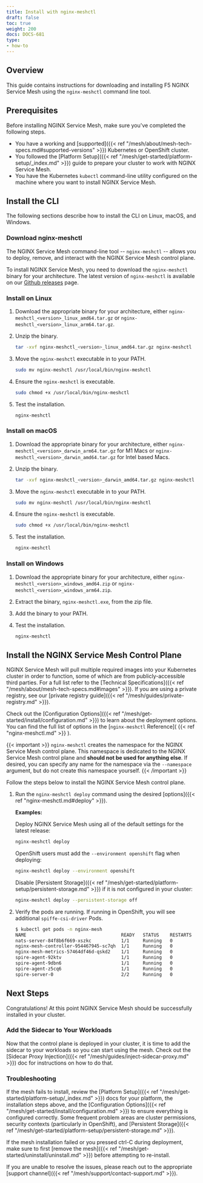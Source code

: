 ```yaml
---
title: Install with nginx-meshctl
draft: false
toc: true
weight: 200
docs: DOCS-681
type:
- how-to
---
```


## Overview

This guide contains instructions for downloading and installing F5 NGINX Service Mesh using the `nginx-meshctl` command line tool.

## Prerequisites

Before installing NGINX Service Mesh, make sure you've completed the following steps.

- You have a working and [supported]({{< ref "/mesh/about/mesh-tech-specs.md#supported-versions" >}}) Kubernetes or OpenShift cluster.
- You followed the [Platform Setup]({{< ref "/mesh/get-started/platform-setup/_index.md" >}}) guide to prepare your cluster to work with NGINX Service Mesh.
- You have the Kubernetes `kubectl` command-line utility configured on the machine where you want to install NGINX Service Mesh.

## Install the CLI

The following sections describe how to install the CLI on Linux, macOS, and Windows.

### Download nginx-meshctl

The NGINX Service Mesh command-line tool -- `nginx-meshctl` -- allows you to deploy, remove, and interact with the NGINX Service Mesh control plane.

To install NGINX Service Mesh, you need to download the `nginx-meshctl` binary for your architecture. The latest version of `nginx-meshctl` is available on our [Github releases](https://github.com/nginxinc/nginx-service-mesh/releases/latest) page.

### Install on Linux

1. Download the appropriate binary for your architecture, either `nginx-meshctl_<version>_linux_amd64.tar.gz` or `nginx-meshctl_<version>_linux_arm64.tar.gz`.

1. Unzip the binary.

    ```bash
    tar -xvf nginx-meshctl_<version>_linux_amd64.tar.gz nginx-meshctl
    ```

1. Move the `nginx-meshctl` executable in to your PATH.

    ```bash
    sudo mv nginx-meshctl /usr/local/bin/nginx-meshctl
    ```

1. Ensure the `nginx-meshctl` is executable.

    ```bash
    sudo chmod +x /usr/local/bin/nginx-meshctl
    ```

1. Test the installation.

    ```bash
    nginx-meshctl
    ```

### Install on macOS

1. Download the appropriate binary for your architecture, either `nginx-meshctl_<version>_darwin_arm64.tar.gz` for M1 Macs or `nginx-meshctl_<version>_darwin_amd64.tar.gz` for Intel based Macs.

1. Unzip the binary.

    ```bash
    tar -xvf nginx-meshctl_<version>_darwin_amd64.tar.gz nginx-meshctl
    ```

1. Move the `nginx-meshctl` executable in to your PATH.

    ```bash
    sudo mv nginx-meshctl /usr/local/bin/nginx-meshctl
    ```

1. Ensure the `nginx-meshctl` is executable.

    ```bash
    sudo chmod +x /usr/local/bin/nginx-meshctl
    ```

1. Test the installation.

    ```bash
    nginx-meshctl
    ```

### Install on Windows

1. Download the appropriate binary for your architecture, either `nginx-meshctl_<version>_windows_amd64.zip` or `nginx-meshctl_<version>_windows_arm64.zip`.
1. Extract the binary, `nginx-meshctl.exe`, from the zip file.
1. Add the binary to your PATH.
1. Test the installation.

    ```bash
    nginx-meshctl
    ```

## Install the NGINX Service Mesh Control Plane

NGINX Service Mesh will pull multiple required images into your Kubernetes cluster in order to function, some of which are from publicly-accessible third parties. For a full list refer to the [Technical Specifications]({{< ref "/mesh/about/mesh-tech-specs.md#images" >}}). If you are using a private registry, see our [private registry guide]({{< ref "/mesh/guides/private-registry.md" >}}).

Check out the [Configuration Options]({{< ref "/mesh/get-started/install/configuration.md" >}}) to learn about the deployment options.
You can find the full list of options in the [`nginx-meshctl` Reference]( {{< ref "nginx-meshctl.md" >}} ).

{{< important >}}
`nginx-meshctl` creates the namespace for the NGINX Service Mesh control plane.
This namespace is dedicated to the NGINX Service Mesh control plane and **should not be used for anything else**.
If desired, you can specify any name for the namespace via the `--namespace` argument, but do not create this namespace yourself.
{{< /important >}}

Follow the steps below to install the NGINX Service Mesh control plane.

1. Run the `nginx-meshctl deploy` command using the desired [options]({{< ref "nginx-meshctl.md#deploy" >}}).

   **Examples:**

   Deploy NGINX Service Mesh using all of the default settings for the latest release:

    ```bash
    nginx-meshctl deploy
    ```

    OpenShift users must add the `--environment openshift` flag when deploying:

    ```bash
    nginx-meshctl deploy --environment openshift
    ```

    Disable [Persistent Storage]({{< ref "/mesh/get-started/platform-setup/persistent-storage.md" >}}) if it is not configured in your cluster:

    ```bash
    nginx-meshctl deploy --persistent-storage off
    ```

1. Verify the pods are running. If running in OpenShift, you will see additional `spiffe-csi-driver` Pods.

    ```bash
    $ kubectl get pods -n nginx-mesh
    NAME                                   READY   STATUS    RESTARTS   AGE
    nats-server-84f8b6f669-xszkc           1/1     Running   0          14m
    nginx-mesh-controller-954467945-sc7qh  1/1     Running   0          14m
    nginx-mesh-metrics-57464df46d-qskd2    1/1     Running   0          14m
    spire-agent-92ktv                      1/1     Running   0          15m
    spire-agent-9dbn6                      1/1     Running   0          15m
    spire-agent-z5cq6                      1/1     Running   0          15m
    spire-server-0                         2/2     Running   0          15m
    ```

## Next Steps

Congratulations! At this point NGINX Service Mesh should be successfully installed in your cluster.

### Add the Sidecar to Your Workloads

Now that the control plane is deployed in your cluster, it is time to add the sidecar to your workloads so you can start using the mesh.
Check out the [Sidecar Proxy Injection]({{< ref "/mesh/guides/inject-sidecar-proxy.md" >}}) doc for instructions on how to do that.

### Troubleshooting

If the mesh fails to install, review the [Platform Setup]({{< ref "/mesh/get-started/platform-setup/_index.md" >}}) docs for your platform, the installation steps above, and the [Configuration Options]({{< ref "/mesh/get-started/install/configuration.md" >}}) to ensure everything is configured correctly.
Some frequent problem areas are cluster permissions, security contexts (particularly in OpenShift), and [Persistent Storage]({{< ref "/mesh/get-started/platform-setup/persistent-storage.md" >}}).

If the mesh installation failed or you pressed ctrl-C during deployment, make sure to first [remove the mesh]({{< ref "/mesh/get-started/uninstall/uninstall.md" >}}) before attempting to re-install.

If you are unable to resolve the issues, please reach out to the appropriate [support channel]({{< ref "/mesh/support/contact-support.md" >}}).
